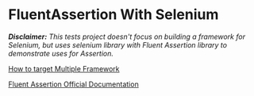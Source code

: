 # FluentAssertion With Selenium

***Disclaimer:*** *This tests project doesn't focus on building a framework for Selenium, but uses selenium library with Fluent Assertion library to demonstrate uses for Assertion.*

[How to target Multiple Framework](https://www.tutorialsteacher.com/core/target-multiple-frameworks-in-aspnet-core2)

[Fluent Assertion Official Documentation](https://fluentassertions.com/introduction)